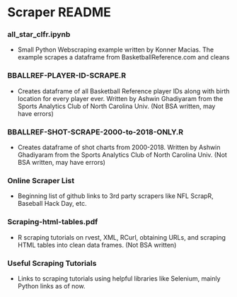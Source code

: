 # Scraper README

### all_star_clfr.ipynb
- Small Python Webscraping example written by Konner Macias. The example scrapes a dataframe from BasketballReference.com and cleans

### BBALLREF-PLAYER-ID-SCRAPE.R
- Creates dataframe of all Basketball Reference player IDs along with birth location for every player ever. Written by Ashwin Ghadiyaram from the Sports Analytics Club of North Carolina Univ. (Not BSA written, may have errors)

### BBALLREF-SHOT-SCRAPE-2000-to-2018-ONLY.R
- Creates dataframe of shot charts from 2000-2018. Written by Ashwin Ghadiyaram from the Sports Analytics Club of North Carolina Univ. (Not BSA written, may have errors)

### Online Scraper List
- Beginning list of github links to 3rd party scrapers like NFL ScrapR, Baseball Hack Day, etc.

### Scraping-html-tables.pdf
- R scraping tutorials on rvest, XML, RCurl, obtaining URLs, and scraping HTML tables into clean data frames. (Not BSA written)

### Useful Scraping Tutorials
- Links to scraping tutorials using helpful libraries like Selenium, mainly Python links as of now.
